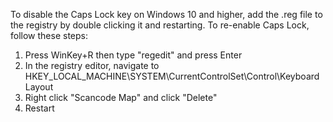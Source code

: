 To disable the Caps Lock key on Windows 10 and higher, add the .reg file to the registry by double clicking it and restarting.
To re-enable Caps Lock, follow these steps:
1. Press WinKey+R then type "regedit" and press Enter
2. In the registry editor, navigate to HKEY_LOCAL_MACHINE\SYSTEM\CurrentControlSet\Control\Keyboard Layout
3. Right click "Scancode Map" and click "Delete"
4. Restart
